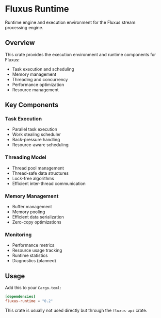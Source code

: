 # Fluxus Runtime

Runtime engine and execution environment for the Fluxus stream processing engine.

## Overview

This crate provides the execution environment and runtime components for Fluxus:

- Task execution and scheduling
- Memory management
- Threading and concurrency
- Performance optimization
- Resource management

## Key Components

### Task Execution

- Parallel task execution
- Work stealing scheduler
- Back-pressure handling
- Resource-aware scheduling

### Threading Model

- Thread pool management
- Thread-safe data structures
- Lock-free algorithms
- Efficient inter-thread communication

### Memory Management

- Buffer management
- Memory pooling
- Efficient data serialization
- Zero-copy optimizations

### Monitoring

- Performance metrics
- Resource usage tracking
- Runtime statistics
- Diagnostics (planned)

## Usage

Add this to your `Cargo.toml`:

```toml
[dependencies]
fluxus-runtime = "0.2"
```

This crate is usually not used directly but through the `fluxus-api` crate.